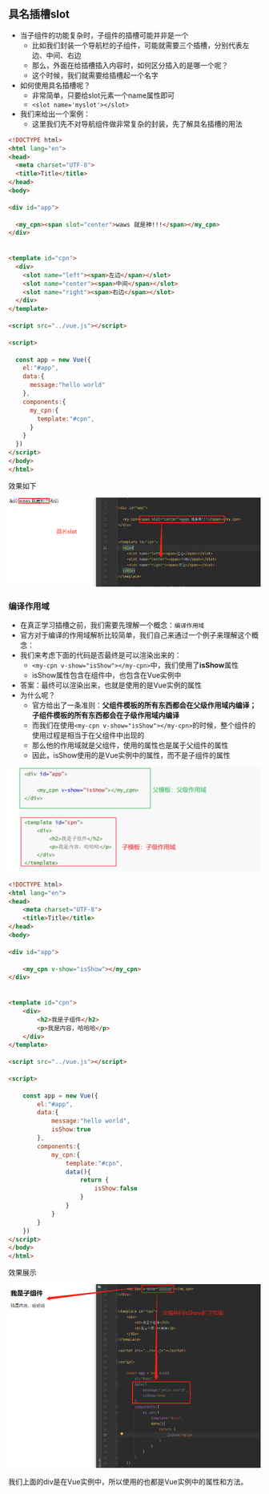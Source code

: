 ## 具名插槽slot

- 当子组件的功能复杂时，子组件的插槽可能并非是一个
  - 比如我们封装一个导航栏的子组件，可能就需要三个插槽，分别代表左边、中间、右边
  - 那么，外面在给插槽插入内容时，如何区分插入的是哪一个呢？
  - 这个时候，我们就需要给插槽起一个名字
- 如何使用具名插槽呢？
  - 非常简单，只要给slot元素一个name属性即可
  - `<slot name='myslot'></slot>`
- 我们来给出一个案例：
  - 这里我们先不对导航组件做非常复杂的封装，先了解具名插槽的用法

```html
<!DOCTYPE html>
<html lang="en">
<head>
  <meta charset="UTF-8">
  <title>Title</title>
</head>
<body>

<div id="app">

  <my_cpn><span slot="center">waws 就是神!!!</span></my_cpn>
</div>


<template id="cpn">
  <div>
    <slot name="left"><span>左边</span></slot>
    <slot name="center"><span>中间</span></slot>
    <slot name="right"><span>右边</span></slot>
  </div>
</template>

<script src="../vue.js"></script>

<script>

  const app = new Vue({
    el:"#app",
    data:{
      message:"hello world"
    },
    components:{
      my_cpn:{
        template:"#cpn",
      }
    }
  })
</script>
</body>
</html>
```

效果如下

![企业微信截图_20210822152950](image\企业微信截图_20210822152950.png)



### 编译作用域

- 在真正学习插槽之前，我们需要先理解一个概念：`编译作用域`
- 官方对于编译的作用域解析比较简单，我们自己来通过一个例子来理解这个概念：
- 我们来考虑下面的代码是否最终是可以渲染出来的：
  - `<my-cpn v-show="isShow"></my-cpn>`中，我们使用了**isShow**属性
  - isShow属性包含在组件中，也包含在Vue实例中
- 答案：最终可以渲染出来，也就是使用的是Vue实例的属性
- 为什么呢？
  - 官方给出了一条准则：**父组件模板的所有东西都会在父级作用域内编译；子组件模板的所有东西都会在子级作用域内编译**
  - 而我们在使用`<my-cpn v-show="isShow"></my-cpn>`的时候，整个组件的使用过程是相当于在父组件中出现的
  - 那么他的作用域就是父组件，使用的属性也是属于父组件的属性
  - 因此，isShow使用的是Vue实例中的属性，而不是子组件的属性

![image-20241021200524576](image\image-20241021200524576.png)

```html
<!DOCTYPE html>
<html lang="en">
<head>
    <meta charset="UTF-8">
    <title>Title</title>
</head>
<body>

<div id="app">

    <my_cpn v-show="isShow"></my_cpn>
</div>


<template id="cpn">
    <div>
        <h2>我是子组件</h2>
        <p>我是内容，哈哈哈</p>
    </div>
</template>

<script src="../vue.js"></script>

<script>

    const app = new Vue({
        el:"#app",
        data:{
            message:"hello world",
            isShow:true
        },
        components:{
            my_cpn:{
                template:"#cpn",
                data(){
                    return {
                        isShow:false
                    }
                }
            }
        }
    })
</script>
</body>
</html>
```

效果展示

![企业微信截图_20210822154437](image\企业微信截图_20210822154437.png)

我们上面的div是在Vue实例中，所以使用的也都是Vue实例中的属性和方法。